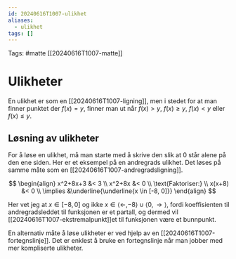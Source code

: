 ```yaml
---
id: 20240616T1007-ulikhet
aliases:
  - ulikhet
tags: []
---
```


Tags: #matte [[20240616T1007-matte]]

# Ulikheter

En ulikhet er som en [[20240616T1007-ligning]], men i stedet for at man finner punktet der $f(x)=y$, finner man ut når $f(x)>y$, $f(x)\geq y$, $f(x)<y$ eller $f(x)\leq y$.

## Løsning av ulikheter

For å løse en ulikhet, må man starte med å skrive den slik at 0 står alene på den ene siden. Her er et eksempel på en andregrads ulikhet. Det løses på samme måte som en [[20240616T1007-andregradsligning]].

$$
\begin{align}
x^2+8x+3 &< 3 \\
x^2+8x &< 0 \\
\text{Faktoriser:} \\
x(x+8) &< 0 \\
\implies &\underline{\underline{x \in [-8, 0]}}
\end{align}
$$

Her vet jeg at $x \in [-8, 0]$ og ikke $x \in \langle\leftarrow, -8\rangle \cup \langle0 ,\rightarrow\rangle$, fordi koeffisienten til andregradsleddet til funksjonen er et partall, og dermed vil [[20240616T1007-ekstremalpunkt]]et til funksjonen være et bunnpunkt.

En alternativ måte å løse ulikheter er ved hjelp av en [[20240616T1007-fortegnslinje]]. Det er enklest å bruke en fortegnslinje når man jobber med mer kompliserte ulikheter.

